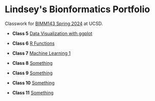 # Lindsey's Bionformatics Portfolio 

Classwork for [BIMM143 Spring 2024](https://bioboot.github.io/bimm143_S24/) at UCSD.

- **Class 5** [Data Visualization with ggplot](Lab%205/Class5.md)
  
- **Class 6** [R Functions](Lab%206/Lab%206.md)
  
- **Class 7** [Machine Learning 1](Lab%207/Lab%207.md)

- **Class 8** [Something]()
  
- **Class 9** [Something]()
  
- **Class 10** [Something]()
  
- **Class 11** [Something]()

